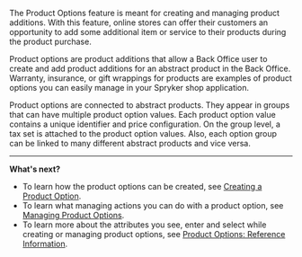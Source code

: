 The Product Options feature is meant for creating and managing product additions. With this feature, online stores can offer their customers an opportunity to add some additional item or service to their products during the product purchase.

Product options are product additions that allow a Back Office user to create and add product additions for an abstract product in the Back Office. Warranty, insurance, or gift wrappings for products are examples of product options you can easily manage in your Spryker shop application.

Product options are connected to abstract products. They appear in groups that can have multiple product option values. Each product option value contains a unique identifier and price configuration. On the group level, a tax set is attached to the product option values. Also, each option group can be linked to many different abstract products and vice versa.
*** 
**What's next?**

* To learn how the product options can be created, see [Creating a Product Option](https://documentation.spryker.com/docs/en/en/creating-a-product-option).
* To learn what managing actions you can do with a product option, see  [Managing Product Options](https://documentation.spryker.com/docs/en/en/managing-product-options).
* To learn more about the attributes you see, enter and select while creating or managing product options, see [Product Options: Reference Information](https://documentation.spryker.com/docs/en/en/product-options-reference-information).
